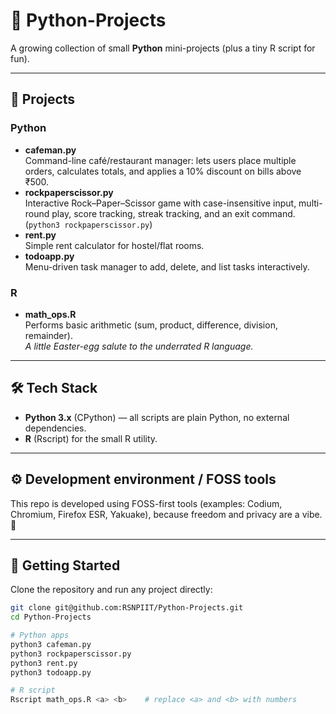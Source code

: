 # 🐍 Python-Projects

A growing collection of small **Python** mini-projects (plus a tiny R script for fun).

---

## 📂 Projects

### Python
- **cafeman.py**  
  Command-line café/restaurant manager: lets users place multiple orders, calculates totals, and applies a 10% discount on bills above ₹500.
- **rockpaperscissor.py**  
  Interactive Rock–Paper–Scissor game with case-insensitive input, multi-round play, score tracking, streak tracking, and an exit command. (`python3 rockpaperscissor.py`)
- **rent.py**  
  Simple rent calculator for hostel/flat rooms.
- **todoapp.py**  
  Menu-driven task manager to add, delete, and list tasks interactively.

### R
- **math_ops.R**  
  Performs basic arithmetic (sum, product, difference, division, remainder).  
  *A little Easter-egg salute to the underrated R language.*

---

## 🛠 Tech Stack
- **Python 3.x** (CPython) — all scripts are plain Python, no external dependencies.
- **R** (Rscript) for the small R utility.

---

## ⚙️ Development environment / FOSS tools
This repo is developed using FOSS-first tools (examples: Codium, Chromium, Firefox ESR, Yakuake), because freedom and privacy are a vibe. 🌿

---

## 🚀 Getting Started
Clone the repository and run any project directly:

```bash
git clone git@github.com:RSNPIIT/Python-Projects.git
cd Python-Projects

# Python apps
python3 cafeman.py
python3 rockpaperscissor.py
python3 rent.py
python3 todoapp.py

# R script
Rscript math_ops.R <a> <b>    # replace <a> and <b> with numbers
